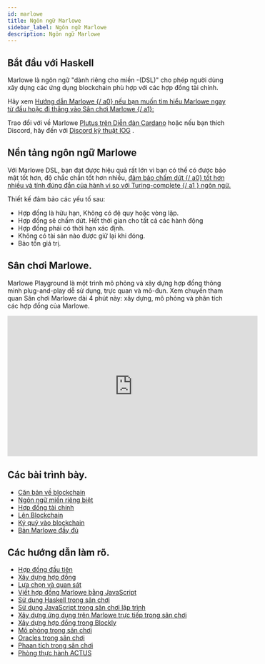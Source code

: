 ```yaml
---
id: marlowe
title: Ngôn ngữ Marlowe
sidebar_label: Ngôn ngữ Marlowe
description: Ngôn ngữ Marlowe
---
```


## Bắt đầu với Haskell

Marlowe là ngôn ngữ "dành riêng cho miền -(DSL)" cho phép người dùng xây dựng các ứng dụng blockchain phù hợp với các hợp đồng tài chính.

Hãy xem [ Hướng dẫn Marlowe {/ a0} nếu bạn muốn tìm hiểu Marlowe ngay từ đầu hoặc đi thẳng vào ](https://alpha.marlowe.iohkdev.io/doc/marlowe/tutorials/index.html)[ Sân chơi Marlowe {/ a1}:](https://alpha.marlowe.iohkdev.io/)

[](https://alpha.marlowe.iohkdev.io/)

Trao đổi với về Marlowe [Plutus trên Diễn đàn Cardano](https://forum.cardano.org/c/developers/cardano-marlowe/149) hoặc nếu bạn thích Discord, hãy đến với [Discord kỹ thuật IOG](https://t.me/IOHK_Marlowe) .

## Nền tảng ngôn ngữ Marlowe

Với Marlowe DSL, bạn đạt được hiệu quả rất lớn vì bạn có thể có được bảo mật tốt hơn, độ chắc chắn tốt hơn nhiều, [ đảm bảo chấm dứt {/ a0} tốt hơn nhiều và tính đúng đắn của hành vi so với ](https://en.wikipedia.org/wiki/Halting_problem) [ Turing-complete {/ a1 } ngôn ngữ.](https://en.wikipedia.org/wiki/Turing_completeness)

Thiết kế đảm bảo các yếu tố sau:

- Hợp đồng là hữu hạn,  Không có đệ quy hoặc vòng lặp.
- Hợp đồng sẽ chấm dứt. Hết thời gian cho tất cả các hành động
- Hợp đồng phải có thời hạn xác định.
- Không có tài sản nào được giữ lại khi đóng.
- Bảo tồn giá trị.

## Sân chơi Marlowe.

Marlowe Playground là một trình mô phỏng và xây dựng hợp đồng thông minh plug-and-play dễ sử dụng, trực quan và mô-đun. Xem chuyến tham quan Sân chơi Marlowe dài 4 phút này: xây dựng, mô phỏng và phân tích các hợp đồng của Marlowe.

<iframe width="560" height="315" src="https://www.youtube.com/embed/bJWM2eJMaXw" title="YouTube video player" frameborder="0" allow="accelerometer; autoplay; clipboard-write; encrypted-media; gyroscope; picture-in-picture" allowfullscreen></iframe>

## Các bài trình bày.

- [Căn bản về blockchain ](https://youtu.be/HuesykLxsBM)
- [Ngôn ngữ miền riêng biệt](https://www.youtube.com/watch?v=_vJcFdIJOdg)
- [Hợp đồng tài chính ](https://www.youtube.com/watch?v=8KjGjtuJa4M)
- [Lên Blockchain](https://www.youtube.com/watch?v=3LjVAXjmTIY)
- [Ký quỹ vào blockchain ](https://youtu.be/loJUypCitnw)
- [Bản Marlowe đầy đủ](https://youtu.be/TtyLBfANjEM)

## Các hướng dẫn làm rõ.

- [Hợp đồng đầu tiên](https://youtu.be/iVaT0aVwooE)
- [Xây dựng hợp đồng ](https://youtu.be/OYJ3bPfGSLg)
- [Lựa chọn và quan sát ](https://youtu.be/VS-sRTJf2pU)
- [Viết hợp đồng Marlowe bằng JavaScript ](https://youtu.be/zeIroiF71-I)
- [Sử dụng Haskell trong sân chơi](https://youtu.be/ud9tMMpVprU)
- [Sử dụng JavaScript trong sân chơi lập trình](https://youtu.be/XgFzA-DeTX0)
- [Xây dựng ứng dụng trên Marlowe trực tiếp trong sân chơi](https://www.youtube.com/watch?v=9lHkCq0H4pw)
- [Xây dựng hợp đồng trong Blockly ](https://www.youtube.com/watch?v=9SKB5MfA_L8)
- [Mô phỏng trong sân chơi ](https://www.youtube.com/watch?v=3aFoN2wg9oc)
- [Oracles trong sân chơi ](https://www.youtube.com/watch?v=LsTQEPMxyIU)
- [Phaan tích trong sân chơi](https://www.youtube.com/watch?v=VmoUAifui38)
- [Phòng thực hành ACTUS  ](https://www.youtube.com/watch?v=6PPWFZEfkks)
